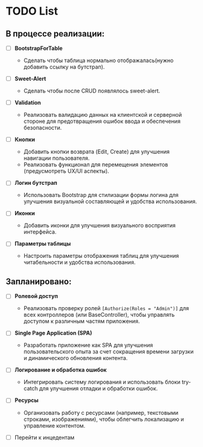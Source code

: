 ﻿# TODO List

## В процессе реализации:

- [ ] **BootstrapForTable**
  - Сделать чтобы таблица нормально отображалась(нужно добавить ссылку на бутстрап).

- [ ] **Sweet-Alert**
  - Сделать чтобы после CRUD появлялось sweet-alert.

- [ ] **Validation**
  - Реализовать валидацию данных на клиентской и серверной стороне для предотвращения ошибок ввода и обеспечения безопасности.

- [ ] **Кнопки**
  - Добавить кнопки возврата (Edit, Create) для улучшения навигации пользователя.
  - Реализовать функционал для перемещения элементов (предусмотреть UX/UI аспекты).

- [ ] **Логин бутстрап**
  - Использовать Bootstrap для стилизации формы логина для улучшения визуальной составляющей и удобства использования.

- [ ] **Иконки**
  - Добавить иконки для улучшения визуального восприятия интерфейса.

- [ ] **Параметры таблицы**
  - Настроить параметры отображения таблиц для улучшения читабельности и удобства использования.

## Запланировано:

- [ ] **Ролевой доступ**
  - Реализовать проверку ролей `[Authorize(Roles = "Admin")]` для всех контроллеров (или BaseController), чтобы управлять доступом к различным частям приложения.

- [ ] **Single Page Application (SPA)**
  - Разработать приложение как SPA для улучшения пользовательского опыта за счет сокращения времени загрузки и динамического обновления контента.

- [ ] **Логирование и обработка ошибок**
  - Интегрировать систему логирования и использовать блоки try-catch для улучшения отладки и обработки ошибок.

- [ ] **Ресурсы**
  - Организовать работу с ресурсами (например, текстовыми строками, изображениями), чтобы облегчить локализацию и управление контентом.


- [ ] Перейти к инцедентам